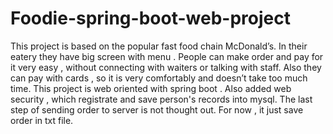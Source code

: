 # Foodie-spring-boot-web-project

This project is based on the popular fast food chain McDonald’s. In their eatery they have big screen with menu . People can make order and pay for it very easy , without connecting with waiters or talking with staff. Also they can pay with cards , so it is very comfortably and doesn’t take too much time.
This project is web oriented with spring boot . Also added web security , which registrate and save person's records into mysql. 
The last step of sending order to server is not thought out. For now , it just save order in txt file.
